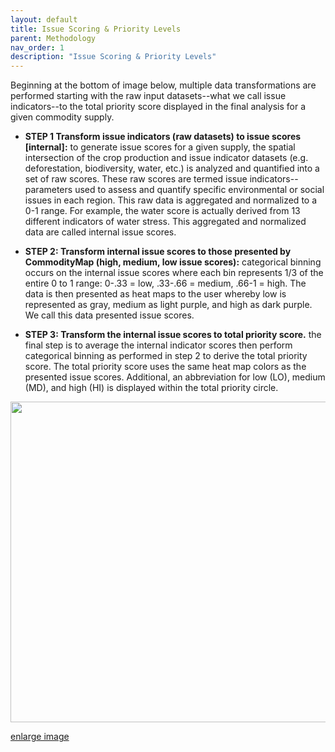 ```yaml
---
layout: default
title: Issue Scoring & Priority Levels
parent: Methodology
nav_order: 1
description: "Issue Scoring & Priority Levels"
---
```


Beginning at the bottom of image below, multiple data transformations are performed starting with the raw input datasets--what we call issue indicators--to the total priority score displayed in the final analysis for a given commodity supply. 

* **STEP 1 Transform issue indicators (raw datasets) to issue scores [internal]:** to generate issue scores for a given supply, the spatial intersection of the crop production and issue indicator datasets (e.g. deforestation, biodiversity, water, etc.) is analyzed and quantified into a set of raw scores. These raw scores are termed issue indicators--parameters used to assess and quantify specific environmental or social issues in each region. This raw data is aggregated and normalized to a 0-1 range. For example, the water score is actually derived from 13 different indicators of water stress. This aggregated and normalized data are called internal issue scores. 

* **STEP 2: Transform internal issue scores to those presented by CommodityMap (high, medium, low issue scores):** categorical binning occurs on the internal issue scores where each bin represents 1/3 of the entire 0 to 1 range:  0-.33 = low, .33-.66 = medium, .66-1 = high. The data is then presented as heat maps to the user whereby low is represented as gray, medium as light purple, and high as dark purple. We call this data presented issue scores. 

* **STEP 3: Transform the internal issue scores to total priority score.** the final step is to average the internal indicator scores then perform categorical binning as performed in step 2 to derive the total priority score. The total priority score uses the same heat map colors as the presented issue scores. Additional, an abbreviation for low (LO), medium (MD), and high (HI) is displayed within the total priority circle. 


<img src="..\images\issue scores crop.png" width="1280" height="513">

[enlarge image](https://thesustainabilityconsortium.github.io/CommodityMap-Help/images/issue%20scores%20crop.png)
